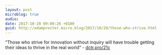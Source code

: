 ```yaml
---
layout: post
microblog: true
audio: 
date: 2017-10-20 09:09:26 +0100
guid: http://adamprocter.micro.blog/2017/10/20/those-who-strive.html
---
```

“Those who strive for innovation without inquiry will have trouble getting their ideas to thrive in the real world” - [dctr.pro/21c](http://dctr.pro/21c)
